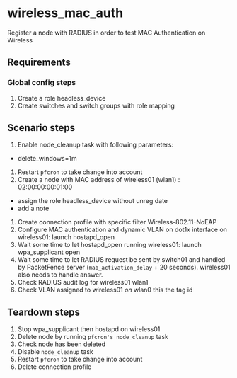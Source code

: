 # wireless_mac_auth

Register a node with RADIUS in order to test MAC Authentication on Wireless

## Requirements

### Global config steps
1. Create a role headless_device
1. Create switches and switch groups with role mapping

## Scenario steps
1. Enable node_cleanup task with following parameters:
- delete_windows=1m
1. Restart `pfcron` to take change into account
1. Create a node with MAC address of wireless01 (wlan1) : 02:00:00:00:01:00
- assign the role headless_device without unreg date
- add a note
1. Create connection profile with specific filter Wireless-802.11-NoEAP
1. Configure MAC authentication and dynamic VLAN on dot1x interface on
   wireless01: launch hostapd_open
1. Wait some time to let hostapd_open running
   wireless01: launch wpa_supplicant open
1. Wait some time to let RADIUS request be sent by switch01 and handled by
   PacketFence server (`mab_activation_delay` + 20 seconds). wireless01 also needs to handle answer.
1. Check RADIUS audit log for wireless01 wlan1
1. Check VLAN assigned to wireless01 *on* wlan0 this the tag id

## Teardown steps
1. Stop wpa_supplicant then hostapd on wireless01
1. Delete node by running `pfcron's node_cleanup` task
1. Check node has been deleted
1. Disable `node_cleanup` task
1. Restart `pfcron` to take change into account
1. Delete connection profile
